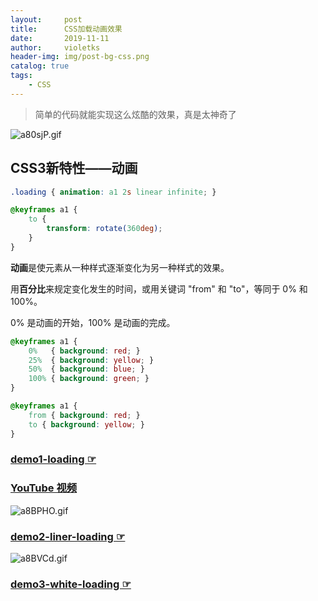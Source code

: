 ```yaml
---
layout:     post
title:      CSS加载动画效果
date:       2019-11-11
author:     violetks
header-img: img/post-bg-css.png
catalog: true
tags:
    - CSS
---
```


> 简单的代码就能实现这么炫酷的效果，真是太神奇了

![a80sjP.gif](https://s1.ax1x.com/2020/08/01/a80sjP.gif)
<!-- ![a80sjP.gif](/instructPic/a80sjP.gif) -->

## CSS3新特性——动画

```css
.loading { animation: a1 2s linear infinite; }

@keyframes a1 {
    to {
        transform: rotate(360deg);
    }
}
```

**动画**是使元素从一种样式逐渐变化为另一种样式的效果。

用**百分比**来规定变化发生的时间，或用关键词 "from" 和 "to"，等同于 0% 和 100%。

0% 是动画的开始，100% 是动画的完成。

```css
@keyframes a1 {
    0%   { background: red; }
    25%  { background: yellow; }
    50%  { background: blue; }
    100% { background: green; }
}
```

```css
@keyframes a1 {
    from { background: red; }
    to { background: yellow; }
}
```

### [demo1-loading ☞](/demo/loading/index.html)
### [YouTube 视频](https://www.youtube.com/watch?v=QLiZ5VrhA98)

![a8BPHO.gif](https://s1.ax1x.com/2020/08/01/a8BPHO.gif)
<!-- ![a8BPHO.gif](/instructPic/a8BPHO.gif) -->

### [demo2-liner-loading ☞](/demo/liner-loading/index.html)

![a8BVCd.gif](https://s1.ax1x.com/2020/08/01/a8BVCd.gif)
<!-- ![a8BVCd.gif](/instructPic/a8BVCd.gif) -->

### [demo3-white-loading ☞](/demo/white-loading/index.html)
